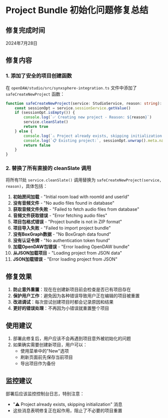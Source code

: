 # Project Bundle 初始化问题修复总结

## 修复完成时间
2024年7月28日

## 修复内容

### 1. 添加了安全的项目创建函数
在 `openDAW/studio/src/synxsphere-integration.ts` 文件中添加了 `safeCreateNewProject` 函数：

```typescript
function safeCreateNewProject(service: StudioService, reason: string): boolean {
    const sessionOpt = service.sessionService.getValue()
    if (sessionOpt.isEmpty()) {
        console.log(`✅ Creating new project - Reason: ${reason}`)
        service.cleanSlate()
        return true
    } else {
        console.log(`⚠️ Project already exists, skipping initialization - Reason attempted: ${reason}`)
        console.log(`📋 Existing project:`, sessionOpt.unwrap().meta.name)
        return false
    }
}
```

### 2. 替换了所有直接的 cleanSlate 调用
将所有11处 `service.cleanSlate()` 调用替换为 `safeCreateNewProject(service, reason)`，具体包括：

1. **初始房间加载** - "Initial room load with roomId and userId"
2. **没有音频文件** - "No audio files found in database"
3. **获取音频文件失败** - "Failed to fetch audio files from database"
4. **音频文件获取错误** - "Error fetching audio files"
5. **项目包格式错误** - "Project bundle is not in ZIP format"
6. **项目导入失败** - "Failed to import project bundle"
7. **没有BoxGraph数据** - "No BoxGraph data found"
8. **没有认证令牌** - "No authentication token found"
9. **加载OpenDAW包错误** - "Error loading OpenDAW bundle"
10. **从JSON加载项目** - "Loading project from JSON data"
11. **JSON加载错误** - "Error loading project from JSON"

## 修复效果

1. **防止意外重置**：现在在创建新项目前会检查是否已有项目存在
2. **保护用户工作**：避免因为各种错误导致用户正在编辑的项目被重置
3. **改进调试**：每次尝试创建项目时都会记录原因和结果
4. **更好的错误处理**：不再因为小错误就重置整个项目

## 使用建议

1. 部署此修复后，用户应该不会再遇到项目意外被初始化的问题
2. 如果确实需要创建新项目，用户可以：
   - 使用菜单中的"New"选项
   - 刷新页面前先保存当前项目
   - 导出项目作为备份

## 监控建议

部署后应该监控控制台日志，特别注意：
- "⚠️ Project already exists, skipping initialization" 消息
- 这些消息表明修复正在起作用，阻止了不必要的项目重置 